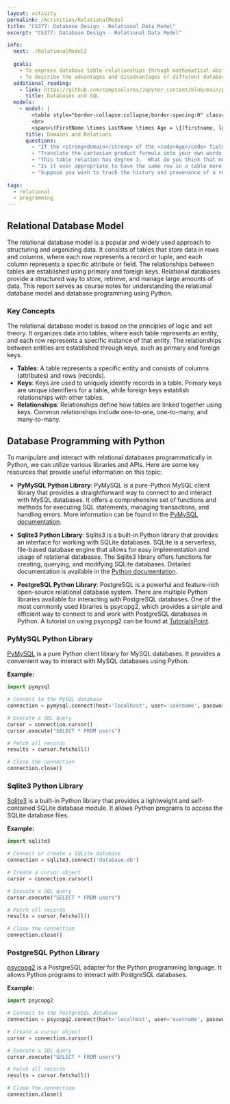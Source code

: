 ```yaml
---
layout: activity
permalink: /Activities/RelationalModel
title: "CS377: Database Design - Relational Data Model"
excerpt: "CS377: Database Design - Relational Data Model"

info:
  next: ./RelationalModel2
  
  goals: 
    - To express database table relationships through mathematical abstraction
    - To describe the advantages and disadvantages of different database engines
  additional_reading:
    - link: https://github.com/comptoolsres/Jupyter_content/blob/main/py4e_ch15_databases.ipynb
      title: Databases and SQL
  models:
    - model: |
        <table style="border-collapse:collapse;border-spacing:0" class="tg"><thead><tr><th style="background-color:#000000;border-color:inherit;border-style:solid;border-width:1px;color:#ffffff;font-family:Arial, sans-serif;font-size:14px;font-weight:normal;overflow:hidden;padding:10px 5px;text-align:center;vertical-align:top;word-break:normal">FirstName</th><th style="background-color:#000000;border-color:inherit;border-style:solid;border-width:1px;color:#ffffff;font-family:Arial, sans-serif;font-size:14px;font-weight:normal;overflow:hidden;padding:10px 5px;text-align:center;vertical-align:top;word-break:normal">LastName</th><th style="background-color:#000000;border-color:inherit;border-style:solid;border-width:1px;color:#ffffff;font-family:Arial, sans-serif;font-size:14px;font-weight:normal;overflow:hidden;padding:10px 5px;text-align:center;vertical-align:top;word-break:normal">Age</th></tr></thead><tbody><tr><td style="border-color:inherit;border-style:solid;border-width:1px;font-family:Arial, sans-serif;font-size:14px;overflow:hidden;padding:10px 5px;text-align:left;vertical-align:top;word-break:normal">Alex</td><td style="border-color:inherit;border-style:solid;border-width:1px;font-family:Arial, sans-serif;font-size:14px;overflow:hidden;padding:10px 5px;text-align:left;vertical-align:top;word-break:normal">Smith</td><td style="border-color:inherit;border-style:solid;border-width:1px;font-family:Arial, sans-serif;font-size:14px;overflow:hidden;padding:10px 5px;text-align:left;vertical-align:top;word-break:normal">20</td></tr><tr><td style="border-color:inherit;border-style:solid;border-width:1px;font-family:Arial, sans-serif;font-size:14px;overflow:hidden;padding:10px 5px;text-align:left;vertical-align:top;word-break:normal">Lee</td><td style="border-color:inherit;border-style:solid;border-width:1px;font-family:Arial, sans-serif;font-size:14px;overflow:hidden;padding:10px 5px;text-align:left;vertical-align:top;word-break:normal">Jones</td><td style="border-color:inherit;border-style:solid;border-width:1px;font-family:Arial, sans-serif;font-size:14px;overflow:hidden;padding:10px 5px;text-align:left;vertical-align:top;word-break:normal">21</td></tr><tr><td style="border-color:inherit;border-style:solid;border-width:1px;font-family:Arial, sans-serif;font-size:14px;overflow:hidden;padding:10px 5px;text-align:left;vertical-align:top;word-break:normal">Brian</td><td style="border-color:inherit;border-style:solid;border-width:1px;font-family:Arial, sans-serif;font-size:14px;overflow:hidden;padding:10px 5px;text-align:left;vertical-align:top;word-break:normal">McMullen</td><td style="border-color:inherit;border-style:solid;border-width:1px;font-family:Arial, sans-serif;font-size:14px;overflow:hidden;padding:10px 5px;text-align:left;vertical-align:top;word-break:normal">18</td></tr><tr><td style="border-color:inherit;border-style:solid;border-width:1px;font-family:Arial, sans-serif;font-size:14px;overflow:hidden;padding:10px 5px;text-align:left;vertical-align:top;word-break:normal">Samantha</td><td style="border-color:inherit;border-style:solid;border-width:1px;font-family:Arial, sans-serif;font-size:14px;overflow:hidden;padding:10px 5px;text-align:left;vertical-align:top;word-break:normal">Johnson</td><td style="border-color:inherit;border-style:solid;border-width:1px;font-family:Arial, sans-serif;font-size:14px;overflow:hidden;padding:10px 5px;text-align:left;vertical-align:top;word-break:normal">22</td></tr><tr><td style="border-color:black;border-style:solid;border-width:1px;font-family:Arial, sans-serif;font-size:14px;overflow:hidden;padding:10px 5px;text-align:left;vertical-align:top;word-break:normal">Lee</td><td style="border-color:black;border-style:solid;border-width:1px;font-family:Arial, sans-serif;font-size:14px;overflow:hidden;padding:10px 5px;text-align:left;vertical-align:top;word-break:normal">Jones</td><td style="border-color:black;border-style:solid;border-width:1px;font-family:Arial, sans-serif;font-size:14px;overflow:hidden;padding:10px 5px;text-align:left;vertical-align:top;word-break:normal">24</td></tr></tbody></table>
        <br>
        <span>\(FirstName \times LastName \times Age = \{(firstname, lastname, age) : firstname \in \{a-zA-Z\}+, lastname \in \{a-zA-Z\}+, age \in \mathbb{Z}^{+}\}\)</span>
      title: Domains and Relations
      questions:
        - "If the <strong>domain</strong> of the <code>Age</code> field is all positive numbers <code>Age > 0</code>, what is the domain of <code>FirstName</code>?"
        - "Translate the cartesian product formula into your own words describing the nature of the table it defines."
        - "This table relation has degree 3.  What do you think that means?"
        - "Is it ever appropriate to have the same row in a table more than once?  What is the alternative if such a situation is needed?"
        - "Suppose you wish to track the history and provenance of a record.  For example, if someone changes their name, a record of both names and the dates during which each name was valid would be included.  What tables and fields might you add to do this?"
        
tags:
  - relational
  - programming  
---
```


## Relational Database Model

The relational database model is a popular and widely used approach to structuring and organizing data. It consists of tables that store data in rows and columns, where each row represents a record or tuple, and each column represents a specific attribute or field. The relationships between tables are established using primary and foreign keys.  Relational databases provide a structured way to store, retrieve, and manage large amounts of data. This report serves as course notes for understanding the relational database model and database programming using Python.

### Key Concepts
The relational database model is based on the principles of logic and set theory. It organizes data into tables, where each table represents an entity, and each row represents a specific instance of that entity. The relationships between entities are established through keys, such as primary and foreign keys.

- **Tables**: A table represents a specific entity and consists of columns (attributes) and rows (records).
- **Keys**: Keys are used to uniquely identify records in a table. Primary keys are unique identifiers for a table, while foreign keys establish relationships with other tables.
- **Relationships**: Relationships define how tables are linked together using keys. Common relationships include one-to-one, one-to-many, and many-to-many.

## Database Programming with Python
To manipulate and interact with relational databases programmatically in Python, we can utilize various libraries and APIs. Here are some key resources that provide useful information on this topic:

- **PyMySQL Python Library**: PyMySQL is a pure-Python MySQL client library that provides a straightforward way to connect to and interact with MySQL databases. It offers a comprehensive set of functions and methods for executing SQL statements, managing transactions, and handling errors. More information can be found in the [PyMySQL documentation](https://pypi.org/project/PyMySQL/).

- **Sqlite3 Python Library**: Sqlite3 is a built-in Python library that provides an interface for working with SQLite databases. SQLite is a serverless, file-based database engine that allows for easy implementation and usage of relational databases. The Sqlite3 library offers functions for creating, querying, and modifying SQLite databases. Detailed documentation is available in the [Python documentation](https://docs.python.org/3/library/sqlite3.html).

- **PostgreSQL Python Library**: PostgreSQL is a powerful and feature-rich open-source relational database system. There are multiple Python libraries available for interacting with PostgreSQL databases. One of the most commonly used libraries is psycopg2, which provides a simple and efficient way to connect to and work with PostgreSQL databases in Python. A tutorial on using psycopg2 can be found at [TutorialsPoint](https://www.tutorialspoint.com/postgresql/postgresql_python.htm).

### PyMySQL Python Library
[PyMySQL](https://pypi.org/project/PyMySQL/) is a pure Python client library for MySQL databases. It provides a convenient way to interact with MySQL databases using Python.

**Example:**
```python
import pymysql

# Connect to the MySQL database
connection = pymysql.connect(host='localhost', user='username', password='password', database='dbname')

# Execute a SQL query
cursor = connection.cursor()
cursor.execute("SELECT * FROM users")

# Fetch all records
results = cursor.fetchall()

# Close the connection
connection.close()
```

### Sqlite3 Python Library
[Sqlite3](https://docs.python.org/3/library/sqlite3.html) is a built-in Python library that provides a lightweight and self-contained SQLite database module. It allows Python programs to access the SQLite database files.

**Example:**
```python
import sqlite3

# Connect or create a SQLite database
connection = sqlite3.connect('database.db')

# Create a cursor object
cursor = connection.cursor()

# Execute a SQL query
cursor.execute("SELECT * FROM users")

# Fetch all records
results = cursor.fetchall()

# Close the connection
connection.close()
```

### PostgreSQL Python Library
[psycopg2](https://www.tutorialspoint.com/postgresql/postgresql_python.htm) is a PostgreSQL adapter for the Python programming language. It allows Python programs to interact with PostgreSQL databases.

**Example:**
```python
import psycopg2

# Connect to the PostgreSQL database
connection = psycopg2.connect(host='localhost', user='username', password='password', database='dbname')

# Create a cursor object
cursor = connection.cursor()

# Execute a SQL query
cursor.execute("SELECT * FROM users")

# Fetch all records
results = cursor.fetchall()

# Close the connection
connection.close()
```
